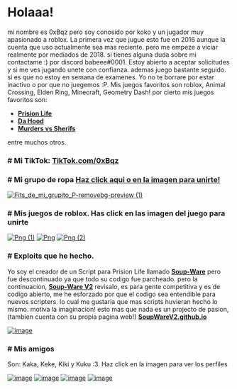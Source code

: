 # Holaaa!
mi nombre es 0xBqz pero soy conosido por koko y un jugador muy apasionado a roblox. La primera vez que jugue esto fue en 2016 aunque la cuenta que uso actualmente sea mas reciente. pero me empeze a viciar realmente por mediados de 2018. si tienes alguna duda sobre mi contactame :) por discord babeee#0001. Estoy abierto a aceptar solicitudes y si me ves jugando unete con confianza. ademas juego bastante seguido. si es que no estoy en semana de examenes. Yo no te borrare por estar inactivo o por que no juegemos :P. Mis juegos favoritos son roblox, Animal Crossing, Elden Ring, Minecraft, Geometry Dash! por cierto mis juegos favoritos son:
* [**Prision Life**](https://www.roblox.com/games/155615604/Prison-Life)
* [**Da Hood**](https://www.roblox.com/games/2788229376/Da-Hood)
* [**Murders vs Sherifs**](https://www.roblox.com/games/5154858502/Murderers-vs-Sheriffs)

entre muchos otros.
### # Mi TikTok: [**TikTok.com/0xBqz**](https://www.tiktok.com/@vsmpiresx)

### # Mi grupo de ropa [**Haz click aqui o en la imagen para unirte!**](https://www.roblox.com/groups/16050055/0xBzq-gang)
[![Fits_de_mi_grupito_P-removebg-preview (1)](https://user-images.githubusercontent.com/97072588/235334687-70c41b7a-6a36-4149-bf13-4931cbb7ae79.png)](https://www.roblox.com/groups/16050055/0xBzq-gang)
### # Mis juegos de roblox. Has click en las imagen del juego para unirte
[![Png (1)](https://user-images.githubusercontent.com/97072588/235338971-a741fcdd-5264-42db-9a94-39d932b83e41.png)](https://www.roblox.com/games/11354487511/Aethers-pink-garden)
[![Png](https://user-images.githubusercontent.com/97072588/235338973-48d61cd6-e175-41be-9808-47e757c008cd.png)](https://www.roblox.com/games/11421964362/VC-Aestetic-Chill-Park)
[![Png (2)](https://user-images.githubusercontent.com/97072588/235339019-a38643fc-427f-407d-a1ed-e79d391b97c4.png)](https://www.roblox.com/games/11446548386/40-OFF)
### # Exploits que he hecho.
Yo soy el creador de un Script para Prision Life llamado [**Soup-Ware**](https://github.com/0xBqz/SoupWare) pero fue descontinuado ya que todo su codigo fue parcheado. pero la continuacion, [**Soup-Ware V2**](https://github.com/0xBqz/SoupWareV2) revisalo, es para gente competitiva y es de codigo abierto, me he esforzado por que el codigo sea entendible para nuevos scripters. lo cual me gustaria que mas scripts huvieran hecho lo mismo. motiva la imaginacion! esto mas que nada es un projecto de pasion, (tambien cuenta con su propia pagina web!) [**SoupWareV2.github.io**](https://0xbqz.github.io/SoupWareV2)

[![image](https://user-images.githubusercontent.com/97072588/211168490-f1899303-86b4-4d63-a8a2-8c9b85b91eb4.png)](https://github.com/0xBqz/SoupWareV2)

### # Mis amigos
Son: Kaka, Keke, Kiki y Kuku :3. Haz click en la imagen para ver los perfiles

[![image](https://tr.rbxcdn.com/d0eea955d2db27294801b76e597b0ce0/352/352/Avatar/Png)](https://www.roblox.com/users/1907829506/profile)
[![image](https://tr.rbxcdn.com/40c142d206a52f39aa8e5692b5d75fe4/352/352/Avatar/Png)](https://www.roblox.com/users/280954129/profile)
[![image](https://tr.rbxcdn.com/abf09e9063d56c087bd4988a684bb595/352/352/Avatar/Png)](https://www.roblox.com/users/2387785867/profile)
[![image](https://tr.rbxcdn.com/0e51218c203ce8f5e1962e2c7f8f11de/352/352/Avatar/Png)](https://www.roblox.com/users/1388327784/profile)
